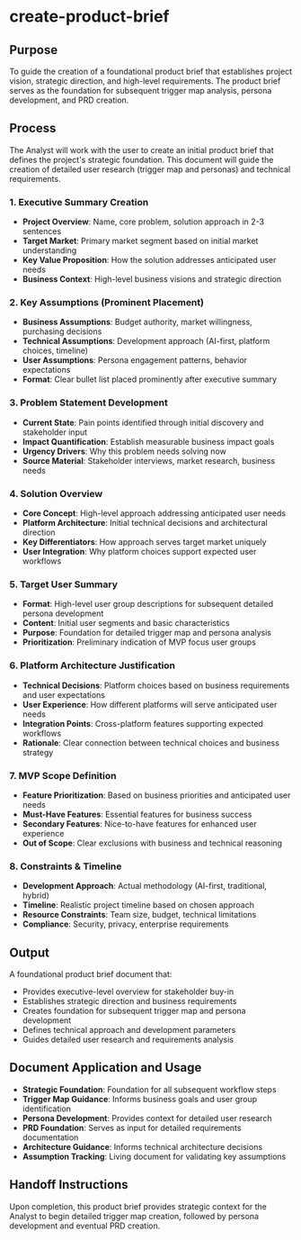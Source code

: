 # create-product-brief

## Purpose

To guide the creation of a foundational product brief that establishes project vision, strategic direction, and high-level requirements. The product brief serves as the foundation for subsequent trigger map analysis, persona development, and PRD creation.

## Process

The Analyst will work with the user to create an initial product brief that defines the project's strategic foundation. This document will guide the creation of detailed user research (trigger map and personas) and technical requirements.

### 1. Executive Summary Creation
- **Project Overview**: Name, core problem, solution approach in 2-3 sentences
- **Target Market**: Primary market segment based on initial market understanding
- **Key Value Proposition**: How the solution addresses anticipated user needs
- **Business Context**: High-level business visions and strategic direction

### 2. Key Assumptions (Prominent Placement)
- **Business Assumptions**: Budget authority, market willingness, purchasing decisions
- **Technical Assumptions**: Development approach (AI-first, platform choices, timeline)
- **User Assumptions**: Persona engagement patterns, behavior expectations
- **Format**: Clear bullet list placed prominently after executive summary

### 3. Problem Statement Development
- **Current State**: Pain points identified through initial discovery and stakeholder input
- **Impact Quantification**: Establish measurable business impact goals
- **Urgency Drivers**: Why this problem needs solving now
- **Source Material**: Stakeholder interviews, market research, business needs

### 4. Solution Overview
- **Core Concept**: High-level approach addressing anticipated user needs
- **Platform Architecture**: Initial technical decisions and architectural direction
- **Key Differentiators**: How approach serves target market uniquely
- **User Integration**: Why platform choices support expected user workflows

### 5. Target User Summary
- **Format**: High-level user group descriptions for subsequent detailed persona development
- **Content**: Initial user segments and basic characteristics
- **Purpose**: Foundation for detailed trigger map and persona analysis
- **Prioritization**: Preliminary indication of MVP focus user groups

### 6. Platform Architecture Justification
- **Technical Decisions**: Platform choices based on business requirements and user expectations
- **User Experience**: How different platforms will serve anticipated user needs
- **Integration Points**: Cross-platform features supporting expected workflows
- **Rationale**: Clear connection between technical choices and business strategy

### 7. MVP Scope Definition
- **Feature Prioritization**: Based on business priorities and anticipated user needs
- **Must-Have Features**: Essential features for business success
- **Secondary Features**: Nice-to-have features for enhanced user experience
- **Out of Scope**: Clear exclusions with business and technical reasoning

### 8. Constraints & Timeline
- **Development Approach**: Actual methodology (AI-first, traditional, hybrid)
- **Timeline**: Realistic project timeline based on chosen approach
- **Resource Constraints**: Team size, budget, technical limitations
- **Compliance**: Security, privacy, enterprise requirements

## Output

A foundational product brief document that:
- Provides executive-level overview for stakeholder buy-in
- Establishes strategic direction and business requirements
- Creates foundation for subsequent trigger map and persona development
- Defines technical approach and development parameters
- Guides detailed user research and requirements analysis

## Document Application and Usage

- **Strategic Foundation**: Foundation for all subsequent workflow steps
- **Trigger Map Guidance**: Informs business goals and user group identification
- **Persona Development**: Provides context for detailed user research
- **PRD Foundation**: Serves as input for detailed requirements documentation
- **Architecture Guidance**: Informs technical architecture decisions
- **Assumption Tracking**: Living document for validating key assumptions

## Handoff Instructions

Upon completion, this product brief provides strategic context for the Analyst to begin detailed trigger map creation, followed by persona development and eventual PRD creation.
